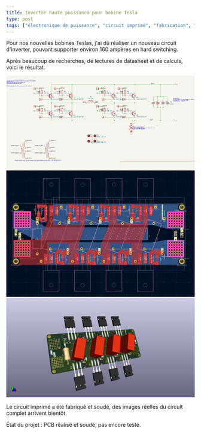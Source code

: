 ```yaml
---
title: Inverter haute puissance pour bobine Tesla
type: post
tags: ["électronique de puissance", "circuit imprimé", "fabrication", "clubelek"]
---
```


Pour nos nouvelles bobines Teslas, j'ai dû réaliser un nouveau circuit d'inverter, pouvant supporter environ 160 ampères en hard switching.

Après beaucoup de recherches, de lectures de datasheet et de calculs, voici le résultat.

![](/img/electronique/inverter/schematic.png)
![](/img/electronique/inverter/PCB.png)
![](/img/electronique/inverter/3D_view.png)

Le circuit imprimé a été fabriqué et soudé, des images réelles du circuit complet arrivent bientôt.

État du projet : PCB réalisé et soudé, pas encore testé.